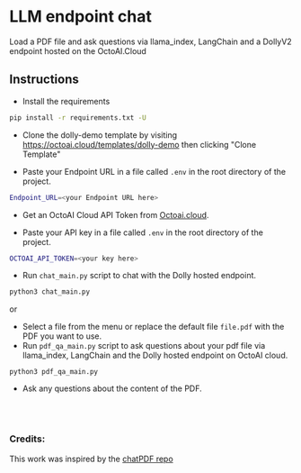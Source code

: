 # LLM endpoint chat

Load a PDF file and ask questions via llama_index, LangChain and a DollyV2 endpoint hosted on the OctoAI.Cloud

## Instructions

- Install the requirements

```bash
pip install -r requirements.txt -U
```

- Clone the dolly-demo template by visiting <https://octoai.cloud/templates/dolly-demo> then clicking "Clone Template"

- Paste your Endpoint URL in a file called `.env` in the root directory of the project.

```bash
Endpoint_URL=<your Endpoint URL here>
```

- Get an OctoAI Cloud API Token from [Octoai.cloud](https://octoai.cloud/settings).

- Paste your API key in a file called `.env` in the root directory of the project.

```bash
OCTOAI_API_TOKEN=<your key here>
```

- Run `chat_main.py` script to chat with the Dolly hosted endpoint.
```bash
python3 chat_main.py
```

or 
- Select a file from the menu or replace the default file `file.pdf` with the PDF you want to use.
- Run `pdf_qa_main.py` script to ask questions about your pdf file via llama_index, LangChain and the Dolly hosted endpoint on OctoAI cloud.
```
python3 pdf_qa_main.py
```
- Ask any questions about the content of the PDF. 
<br>
<br>


### Credits:
This work was inspired by the [chatPDF repo](https://github.com/gabacode/chatPDF)
